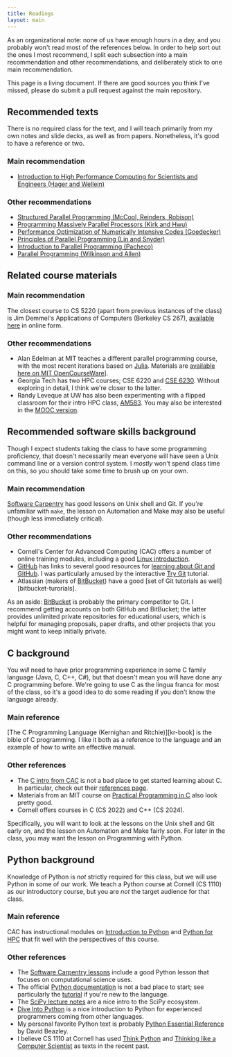 ```yaml
---
title: Readings
layout: main
---
```


As an organizational note: none of us have enough hours in a day,
and you probably won't read most of the references below.  In order
to help sort out the ones I most recommend, I split each subsection
into a main recommendation and other recommendations, and deliberately
stick to one main recommendation.

This page is a living document.  If there are good sources you think
I've missed, please do submit a pull request against the main
repository.

## Recommended texts

There is no required class for the text, and I will teach primarily
from my own notes and slide decks, as well as from papers.
Nonetheless, it's good to have a reference or two.

### Main recommendation

- [Introduction to High Performance Computing for Scientists and Engineers (Hager and Wellein)][hager-book]

[hager-book]: http://www.amazon.com/Introduction-Performance-Computing-Scientists-Computational/dp/143981192X

### Other recommendations

- [Structured Parallel Programming (McCool, Reinders, Robison)][mccool-book]
- [Programming Massively Parallel Processors (Kirk and Hwu)][kirk-book]
- [Performance Optimization of Numerically Intensive Codes (Goedecker)][goedecker-book]
- [Principles of Parallel Programming (Lin and Snyder)][lin-book]
- [Introduction to Parallel Programming (Pacheco)][pacheco-book]
- [Parallel Programming (Wilkinson and Allen)][wilkinson-book]

[mccool-book]: http://www.amazon.com/Structured-Parallel-Programming-Efficient-Computation/dp/0124159931
[kirk-book]: http://www.amazon.com/Programming-Massively-Parallel-Processors-Second/dp/0124159923/
[goedecker-book]: http://epubs.siam.org/doi/book/10.1137/1.9780898718218
[lin-book]: http://www.amazon.com/Principles-Parallel-Programming-Calvin-Lin/dp/0321487907
[pacheco-book]: http://www.amazon.com/Introduction-Parallel-Programming-Peter-Pacheco/dp/0123742609
[wilkinson-book]: http://www.amazon.com/Parallel-Programming-Techniques-Applications-Workstations/dp/0131405632

## Related course materials

### Main recommendation

The closest course to CS 5220 (apart from previous instances of the
class) is Jim Demmel's Applications of Computers (Berkeley
CS 267), [available here][cs267] in online form.

[cs267]: https://cvw.cac.cornell.edu/APC/

### Other recommendations

- Alan Edelman at MIT teaches a different parallel programming course,
  with the most recent iterations based on [Julia][julia].  Materials
  are [available here on MIT OpenCourseWare][mit-ocw-julia]].
- Georgia Tech has two HPC courses; CSE 6220 and [CSE 6230][cse6230].
  Without exploring in detail, I think we're closer to the latter.
- Randy Leveque at UW has also been experimenting with a flipped
  classroom for their intro HPC class, [AM583][am583].  You may also
  be interested in the [MOOC version][am583-mooc].

[julia]: http://julialang.org/
[mit-ocw-julia]: http://ocw.mit.edu/courses/mathematics/18-337j-parallel-computing-fall-2011/
[cse6230]: http://vuduc.org/cse6230/
[am583]: http://faculty.washington.edu/rjl/classes/am583s2014/
[am583-mooc]: https://www.coursera.org/course/scicomp

## Recommended software skills background

Though I expect students taking the class to have some programming
proficiency, that doesn't necessarily mean everyone will have seen
a Unix command line or a version control system.  I *mostly* won't
spend class time on this, so you should take some time to brush up
on your own.

### Main recommendation

[Software Carpentry][sw-carpentry] has good lessons on Unix shell
and Git.  If you're unfamiliar with `make`, the lesson on Automation
and Make may also be useful (though less immediately critical).

[sw-carpentry]: http://software-carpentry.org/lessons.html

### Other recommendations

- Cornell's Center for Advanced Computing (CAC) offers a number
  of online training modules, including a good
  [Linux introduction][cac-linux].
- [GitHub][github] has links to several good resources for
  [learning about Git and GitHub][github-learning].
  I was particularly amused by the interactive [Try Git][try-git]
  tutorial.
- Atlassian (makers of [BitBucket][bitbucket]) have a good
  [set of Git tutorials as well][bitbucket-turorials].

As an aside: [BitBucket][bitbucket] is probably the primary competitor to Git.
I recommend getting accounts on both GitHub and BitBucket;
the latter provides unlimited private repositories for educational
users, which is helpful for managing proposals, paper drafts, and
other projects that you might want to keep initially private.

[cac-linux]: https://cvw.cac.cornell.edu/Linux/
[github]: http://www.github.com/
[github-learning]: https://help.github.com/articles/good-resources-for-learning-git-and-github/
[try-git]: http://try.github.com/
[bitbucket]: http://bitbucket.org/
[bitbucket-tutorial]: https://www.atlassian.com/git/tutorials

## C background

You *will* need to have prior programming experience in some C family
language (Java, C, C++, C#), but that doesn't mean you will have done
any C programming before.  We're going to use C as the lingua franca
for most of the class, so it's a good idea to do some reading if you
don't know the language already.

### Main reference

[The C Programming Language (Kernighan and Ritchie)][kr-book]
is the bible of C programming.  I like it both as a reference to
the language and an example of how to write an effective manual.

### Other references

- The [C intro from CAC][c-cac] is not a bad place to get started
  learning about C.  In particular, check out their
  [references page][cref-cac].
- Materials from an MIT course on [Practical Programming in C][mit-ocw-c]
  also look pretty good.
- Cornell offers courses in C (CS 2022) and C++ (CS 2024).

[c-cac]: https://cvw.cac.cornell.edu/CIntro/
[cref-cac]: https://cvw.cac.cornell.edu/main/reference
[mit-ocw-c]: http://ocw.mit.edu/courses/electrical-engineering-and-computer-science/6-087-practical-programming-in-c-january-iap-2010/lecture-notes/

Specifically, you will want to look at the lessons on the Unix shell
and Git early on, and the lesson on Automation and Make fairly soon.
For later in the class, you may want the lesson on Programming with
Python.

## Python background

Knowledge of Python is *not* strictly required for this class, but we
will use Python in some of our work.  We teach a Python course at
Cornell (CS 1110) as our introductory course, but you are *not* the
target audience for that class.

### Main reference

CAC has instructional modules on [Introduction to Python][cac-pyintro]
and [Python for HPC][cac-pyhpc] that fit well with the perspectives of
this course.

### Other references

- The [Software Carpentry lessons][sw-carpentry] include a good Python
  lesson that focuses on computational science uses.
- The official [Python documentation][pydocs] is not a bad place to
  start; see particularly the [tutorial][pytutorial] if you're new to
  the language.
- The [SciPy lecture notes][scipy-lectures] are a nice intro
  to the SciPy ecosystem.
- [Dive Into Python][divepy] is a nice introduction to Python for
  experienced programmers coming from other languages.
- My personal favorite Python text is probably
  [Python Essential Reference][beazley]
  by David Beazley.
- I believe CS 1110 at Cornell has used [Think Python][thinkpy]
  and [Thinking like a Computer Scientist][thinkcs] as texts
  in the recent past.

[cac-pyintro]: https://cvw.cac.cornell.edu/pythonintro/
[cac-pyhpc]: https://cvw.cac.cornell.edu/python/
[pydocs]: https://docs.python.org/3/
[pytutorial]: https://docs.python.org/3/tutorial/index.html
[scipy-lectures]: http://scipy-lectures.github.io/index.html
[thinkpy]: http://www.greenteapress.com/thinkpython/html
[thinkcs]: http://www.openbookproject.net/thinkcs/python/english3e
[divepy]: http://www.diveintopython.net/index.html
[beazley]: http://www.amazon.com/Python-Essential-Reference-4th-Edition/dp/0672329786
